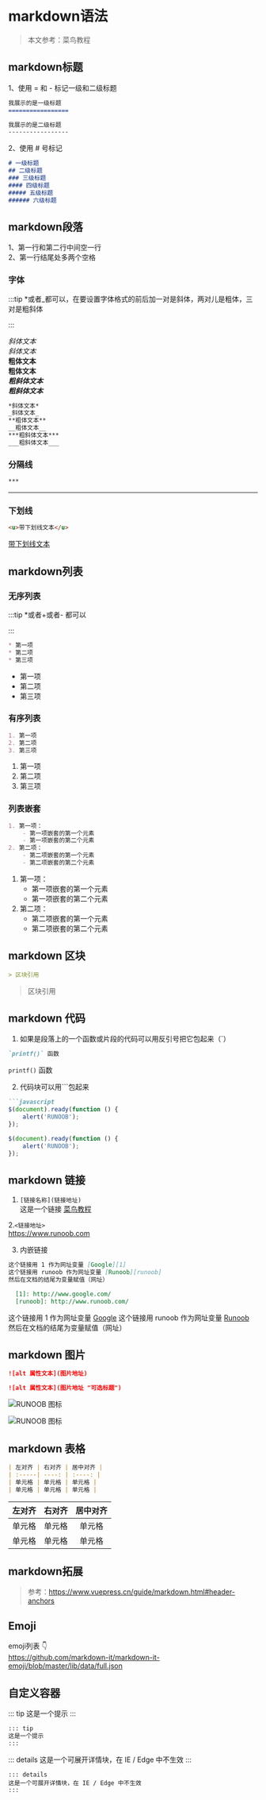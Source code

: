 # markdown语法

>本文参考：菜鸟教程

## markdown标题
1、使用 = 和 - 标记一级和二级标题
```md
我展示的是一级标题
=================

我展示的是二级标题
-----------------
```

2、使用 # 号标记

```md
# 一级标题
## 二级标题
### 三级标题
#### 四级标题
##### 五级标题
###### 六级标题
```

## markdown段落

1、第一行和第二行中间空一行  
2、第一行结尾处多两个空格

### 字体

:::tip *或者_都可以，在要设置字体格式的前后加一对是斜体，两对儿是粗体，三对是粗斜体  

:::

*斜体文本*  
_斜体文本_  
**粗体文本**  
__粗体文本__  
***粗斜体文本***  
___粗斜体文本___  

```md
*斜体文本*  
_斜体文本_  
**粗体文本**  
__粗体文本__  
***粗斜体文本***  
___粗斜体文本___  
```

### 分隔线

```md
***
```

***

### 下划线

```md
<u>带下划线文本</u>
```

<u>带下划线文本</u>


## markdown列表

### 无序列表

:::tip *或者+或者- 都可以  

:::

```md
* 第一项
* 第二项
* 第三项
```

* 第一项
* 第二项
* 第三项

### 有序列表

```md
1. 第一项
2. 第二项
3. 第三项
```

1. 第一项
2. 第二项
3. 第三项

### 列表嵌套

```md
1. 第一项：
    - 第一项嵌套的第一个元素
    - 第一项嵌套的第二个元素
2. 第二项：
    - 第二项嵌套的第一个元素
    - 第二项嵌套的第二个元素
```

1. 第一项：
    - 第一项嵌套的第一个元素
    - 第一项嵌套的第二个元素
2. 第二项：
    - 第二项嵌套的第一个元素
    - 第二项嵌套的第二个元素


## markdown 区块

```md
> 区块引用
```

> 区块引用

## markdown 代码

1. 如果是段落上的一个函数或片段的代码可以用反引号把它包起来（`）  
```md
`printf()` 函数
```

`printf()` 函数

2. 代码块可以用```包起来  

```md
```javascript
$(document).ready(function () {
    alert('RUNOOB');
});
```

```javascript
$(document).ready(function () {
    alert('RUNOOB');
});
```

## markdown 链接
1. `[链接名称](链接地址)  `  
这是一个链接 [菜鸟教程](https://www.runoob.com)  

2.`<链接地址>`  
<https://www.runoob.com>

3. 内嵌链接

```md
这个链接用 1 作为网址变量 [Google][1]
这个链接用 runoob 作为网址变量 [Runoob][runoob]
然后在文档的结尾为变量赋值（网址）

  [1]: http://www.google.com/
  [runoob]: http://www.runoob.com/
```

这个链接用 1 作为网址变量 [Google][1]
这个链接用 runoob 作为网址变量 [Runoob][runoob]
然后在文档的结尾为变量赋值（网址）

  [1]: http://www.google.com/
  [runoob]: http://www.runoob.com/

## markdown 图片
```md
![alt 属性文本](图片地址)

![alt 属性文本](图片地址 "可选标题")
```

![RUNOOB 图标](http://static.runoob.com/images/runoob-logo.png)

![RUNOOB 图标](http://static.runoob.com/images/runoob-logo.png "RUNOOB")

## markdown 表格
```md
| 左对齐 | 右对齐 | 居中对齐 |
| :-----| ----: | :----: |
| 单元格 | 单元格 | 单元格 |
| 单元格 | 单元格 | 单元格 |
```

| 左对齐 | 右对齐 | 居中对齐 |
| :-----| ----: | :----: |
| 单元格 | 单元格 | 单元格 |
| 单元格 | 单元格 | 单元格 |

## markdown拓展
>参考：<https://www.vuepress.cn/guide/markdown.html#header-anchors>

## Emoji
emoji列表 :point_down:  
<https://github.com/markdown-it/markdown-it-emoji/blob/master/lib/data/full.json>

## 自定义容器
::: tip
这是一个提示
:::

```md
::: tip
这是一个提示
:::
```

::: details
这是一个可展开详情块，在 IE / Edge 中不生效
:::

```
::: details
这是一个可展开详情块，在 IE / Edge 中不生效
:::
```